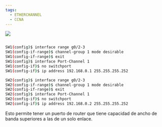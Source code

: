 ```yaml
---
tags:
  - ETHERCHANNEL
  - CCNA
---
```


![](Screenshot%20from%202024-01-04%2018-28-35.png)
``` bash

SW1(config)$ interface range g0/2-3
SW1(config-if-range)$ channel-group 1 mode desirable    
SW1(config-if-range)$ exit
SW1(config)$ interface Port-Channel 1
SW1(config-if)$ no switchport
SW1(config-if)$ ip address 192.168.0.1 255.255.255.252

SW2(config)$ interface range g0/2-3
SW2(config-if-range)$ channel-group 1 mode desirable
SW2(config-if-range)$ exit
SW2(config)$ interface Port-Channel 1
SW2(config-if)$ no switchport
SW2(config-if)$ ip address 192.168.0.2 255.255.255.252

```

Esto permite tener un puerto de router que tiene capacidad de ancho de banda superiores a las de un solo enlace.
